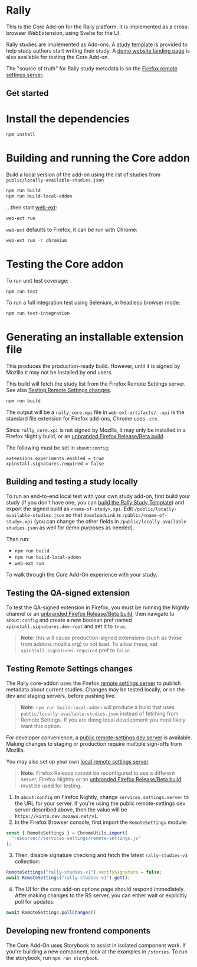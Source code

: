 # Rally

This is the Core Add-on for the Rally platform. It is implemented as a cross-browser WebExtension, using Svelte for the UI.

Rally studies are implemented as Add-ons. A [study template](https://github.com/mozilla-rally/study-template) is provided to help study authors start writing their study. A [demo website landing page](https://mozilla-rally.github.io/core-addon) is also available for testing the Core Add-on.

The "source of truth" for Rally study metadata is on the [Firefox remote settings server](https://firefox.settings.services.mozilla.com/v1/buckets/main/collections/rally-study-addons-v1/records).

## Get started

# Install the dependencies

```bash
npm install
```

# Building and running the Core addon

Build a local version of the add-on using the list of studies from `public/locally-available-studies.json`

```bash
npm run build
npm run build-local-addon
```

...then start [web-ext](https://github.com/mozilla/web-ext):

```bash
web-ext run
```

`web-ext` defaults to Firefox, it can be run with Chrome:

```bash
web-ext run -t chromium
```

# Testing the Core addon
To run unit test coverage:

```bash
npm run test
```

To run a full integration test using Selenium, in headless browser mode:

```bash
npm run test-integration
```

# Generating an installable extension file
This produces the production-ready build. However, until it is signed by Mozilla it may not be installed
by end users.

This build will fetch the study list from the Firefox Remote Settings server.
See also [Testing Remote Settings changes](#testing-remote-settings-changes).

```bash
npm run build
```

The output will be a `rally_core.xpi` file in `web-ext-artifacts/`. `.xpi` is the standard file extension for Firefox add-ons,
Chrome uses `.crx`.

Since `rally_core.xpi` is not signed by Mozilla, it may only be installed in a Firefox Nightly build, or an [unbranded Firefox Release/Beta build](https://wiki.mozilla.org/Add-ons/Extension_Signing#Unbranded_Builds).

The following must be set in `about:config`:

```
extensions.experiments.enabled = true
xpinstall.signatures.required = false
```

## Building and testing a study locally

To run an end-to-end local test with your own study add-on, first build your study (if you don't have one, you can [build the Rally Study Template](https://github.com/mozilla-rally/study-template)) and export the signed build as `<name-of-study>.xpi`. Edit `/public/locally-available-studies.json` so that `downloadLink` is `/public/<name-of-study>.xpi` (you can change the other fields in `/public/locally-available-studies.json` as well for demo purposes as needed).

Then run:

- `npm run build`
- `npm run build-local-addon`
- `web-ext run`

To walk through the Core Add-On experience with your study.

## Testing the QA-signed extension

To test the QA-signed extension in Firefox, you must be running the Nightly channel or an [unbranded Firefox Release/Beta build](https://wiki.mozilla.org/Add-ons/Extension_Signing#Unbranded_Builds), then navigate to `about:config` and create a new boolean pref named `xpinstall.signatures.dev-root` and set it to `true`.

> **Note:** this will cause production-signed extensions (such as those from addons.mozilla.org) to not load. To allow these, set `xpinstall.signatures.required` pref to `false`.

## Testing Remote Settings changes

The Rally core-addon uses the Firefox [remote settings server](https://remote-settings.readthedocs.io/en/latest/) to publish metadata about current studies.
Changes may be tested locally, or on the dev and staging servers, before pushing live.

> **Note:** `npm run build-local-addon` will produce a build that uses `public/locally-available-studies.json` instead of fetching from Remote Settings. If you are doing local development you most likely want this option.

For developer convenience, a [public remote-settings dev server](https://remote-settings.readthedocs.io/en/latest/tutorial-dev-server.html) is available. Making
changes to staging or production require multiple sign-offs from Mozilla.

You may also set up your own [local remote settings server](https://remote-settings.readthedocs.io/en/latest/tutorial-local-server.html).

> **Note:** Firefox Release cannot be reconfigured to use a different server, Firefox Nightly or an [unbranded Firefox Release/Beta build](https://wiki.mozilla.org/Add-ons/Extension_Signing#Unbranded_Builds) must be used for testing.

1. In `about:config` on Firefox Nightly, change `services.settings.server` to the URL for your server. If you're using the public remote-settings dev server
described above, then the value will be `https://kinto.dev.mozaws.net/v1`.
2. In the Firefox Browser console, first import the `RemoteSettings` module:
```js
const { RemoteSettings } = ChromeUtils.import(
  "resource://services-settings/remote-settings.js"
);
```
3. Then, disable signature checking and fetch the latest `rally-studies-v1` collection:
```js
RemoteSettings("rally-studies-v1").verifySignature = false;
await RemoteSettings("rally-studies-v1").get();
```
4. The UI for the core add-on options page should respond immediately. After making changes to the RS server, you can either wait or explicitly poll for updates:
```js
await RemoteSettings.pollChanges()
```

## Developing new frontend components

The Core Add-On uses Storybook to assist in isolated component work. If you're building a new component, look at the examples in `/stories`. To run the storybook, run `npm run storybook`.
